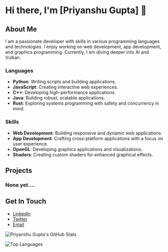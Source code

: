 <!--

## Hi there, I'm Priyanshu Gupta👋
Welcome to my GitHub profile! I'm passionate about coding and always excited to learn and grow. Here’s a bit about me and the projects I’m working on.

Languages
Python: Writing scripts and building applications.
JavaScript: Creating interactive web experiences.
C++: Developing high-performance applications.
Java: Building robust, scalable applications.
Rust: Exploring systems programming with safety and concurrency in mind.
Skills
Web Development: Building responsive and dynamic web applications.
App Development: Crafting cross-platform applications with a focus on user experience.
OpenGL: Developing graphics applications and visualizations.
Shaders: Creating custom shaders for enhanced graphical effects.



Projects
Here are some of the things I've been working on:

None yet...

Feel free to explore my repositories and check out my code. If you have any questions or just want to connect, don't hesitate to reach out!
-->

# Hi there, I'm [Priyanshu Gupta] 👋

## About Me
I am a passionate developer with skills in various programming languages and technologies. I enjoy working on web development, app development, and graphics programming.
Currently, I am diving deeper into AI and Vulkan.
<!--
## Languages & Technologies
- **Programming Languages**: Python, Java, C++, JavaScript, Rust
- **Web Development**: HTML, CSS, JavaScript, React, Node.js
- **App Development**: Android Studio(Java), React Native
- **Graphics Programming**: OpenGL, Shaders
- **Currently Learning**: AI, Vulkan
-->
### Languages
- **Python**: Writing scripts and building applications.
- **JavaScript**: Creating interactive web experiences.
- **C++**: Developing high-performance applications.
- **Java**: Building robust, scalable applications.
- **Rust**: Exploring systems programming with safety and concurrency in mind.

### Skills
- **Web Development**: Building responsive and dynamic web applications.
- **App Development**: Crafting cross-platform applications with a focus on user experience.
- **OpenGL**: Developing graphics applications and visualizations.
- **Shaders**: Creating custom shaders for enhanced graphical effects.

## Projects
### None yet....
<!--
### [Project Name 1]
A brief description of what this project is about and the technologies used.

### [Project Name 2]
A brief description of what this project is about and the technologies used.
-->

## Get In Touch
- [LinkedIn](https://www.linkedin.com/in/yourprofile)
- [Twitter](https://twitter.com/yourprofile)
- [Email](mailto:youremail@example.com)

![Priyanshu Gupta's GitHub Stats](https://github-readme-stats.vercel.app/api?username=yourusername&show_icons=true&hide_border=true)

![Top Languages](https://github-readme-stats.vercel.app/api/top-langs/?username=yourusername&layout=compact&hide_border=true)

<!--
**Priyanshu-Gupta-Official/Priyanshu-Gupta-Official** is a ✨ _special_ ✨ repository because its `README.md` (this file) appears on your GitHub profile.

Here are some ideas to get you started:

- 🔭 I’m currently working on ...
- 🌱 I’m currently learning ...
- 👯 I’m looking to collaborate on ...
- 🤔 I’m looking for help with ...
- 💬 Ask me about ...
- 📫 How to reach me: ...
- 😄 Pronouns: ...
- ⚡ Fun fact: ...
-->
